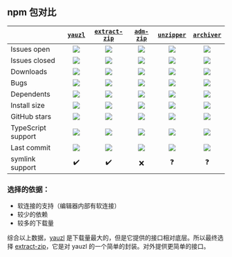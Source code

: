 ## npm 包对比

|                    |    [`yauzl`][ygit]    | [`extract-zip`][egit] |   [`adm-zip`][agit]   |  [`unzipper`][ugit]   |   [`archiver`][argit]   |
| ------------------ | :-------------------: | :-------------------: | :-------------------: | :-------------------: | :---------------------: |
| Issues open        |   [![][yio]][yio_a]   |   [![][eio]][eio_a]   |   [![][aio]][aio_a]   |   [![][uio]][uio_a]   |   [![][ario]][ario_a]   |
| Issues closed      |   [![][yic]][yic_a]   |   [![][eic]][eic_a]   |   [![][eic]][aic_a]   |   [![][uic]][uic_a]   |   [![][aric]][aric_a]   |
| Downloads          |    [![][yd]][yd_a]    |    [![][ed]][ed_a]    |    [![][ad]][ad_a]    |    [![][ud]][ud_a]    |    [![][ard]][ard_a]    |
| Bugs               |  [![][ybug]][ybug_a]  |  [![][ebug]][ebug_a]  |  [![][abug]][abug_a]  |  [![][ubug]][ubug_a]  |  [![][arbug]][arbug_a]  |
| Dependents         |   [![][ydp]][ydp_a]   |   [![][edp]][edp_a]   |   [![][adp]][adp_a]   |   [![][udp]][udp_a]   |   [![][ardp]][ardp_a]   |
| Install size       | [![][ysize]][ysize_a] | [![][esize]][esize_a] | [![][asize]][asize_a] | [![][usize]][usize_a] | [![][arsize]][arsize_a] |
| GitHub stars       |  [![][ystar]][ygit]   |  [![][estar]][egit]   |  [![][astar]][agit]   |  [![][ustar]][ugit]   |  [![][arstar]][argit]   |
| TypeScript support |   [![][yts]][ygit]    |   [![][ets]][egit]    |   [![][ats]][agit]    |   [![][uts]][ugit]    |   [![][arts]][argit]    |
| Last commit        |   [![][ycm]][ycm_a]   |   [![][ecm]][ecm_a]   |   [![][acm]][acm_a]   |   [![][ucm]][ucm_a]   |   [![][arcm]][arcm_a]   |
| symlink support    |  :heavy_check_mark:   |  :heavy_check_mark:   |          :x:          |      :question:       |       :question:        |

<!-- https://gist.github.com/rxaviers/7360908 图标编码参考 -->

<!-- GITHUB -->

[ygit]: https://github.com/thejoshwolfe/yauzl
[egit]: https://github.com/max-mapper/extract-zip
[agit]: https://github.com/cthackers/adm-zip
[ugit]: https://github.com/ZJONSSON/node-unzipper
[argit]: https://github.com/archiverjs/node-archiver

<!-- ISSUES OPEN -->

[yio]: https://img.shields.io/github/issues-raw/thejoshwolfe/yauzl?color=gray&label
[eio]: https://img.shields.io/github/issues-raw/max-mapper/extract-zip?color=gray&label
[aio]: https://img.shields.io/github/issues-raw/cthackers/adm-zip?color=gray&label
[uio]: https://img.shields.io/github/issues-raw/ZJONSSON/node-unzipper?color=gray&label
[ario]: https://img.shields.io/github/issues-raw/archiverjs/node-archiver?color=gray&label
[yio_a]: https://github.com/thejoshwolfe/yauzl/issues?q=is%3Aissue+is%3Aopen+sort%3Aupdated-desc
[eio_a]: https://github.com/max-mapper/extract-zip/issues?q=is%3Aissue+is%3Aopen+sort%3Aupdated-desc
[aio_a]: https://github.com/cthackers/adm-zip/issues?q=is%3Aissue+is%3Aopen+sort%3Aupdated-desc
[uio_a]: https://github.com/ZJONSSON/node-unzipper/issues?q=is%3Aissue+is%3Aopen+sort%3Aupdated-desc
[ario_a]: https://github.com/archiverjs/node-archiver/issues?q=is%3Aissue+is%3Aopen+sort%3Aupdated-desc

<!-- ISSUES CLOSED -->

[yic]: https://img.shields.io/github/issues-closed-raw/thejoshwolfe/yauzl?color=blue&label
[eic]: https://img.shields.io/github/issues-closed-raw/max-mapper/extract-zip?color=blue&label
[aic]: https://img.shields.io/github/issues-closed-raw/cthackers/adm-zip?color=blue&label
[uic]: https://img.shields.io/github/issues-closed-raw/ZJONSSON/node-unzipper?color=blue&label
[aric]: https://img.shields.io/github/issues-closed-raw/archiverjs/node-archiver?color=blue&label
[yic_a]: https://github.com/thejoshwolfe/yauzl/issues?q=is%3Aissue+is%3Aclosed+sort%3Aupdated-desc
[eic_a]: https://github.com/max-mapper/extract-zip/issues?q=is%3Aissue+is%3Aclosed+sort%3Aupdated-desc
[aic_a]: https://github.com/cthackers/adm-zip/issues?q=is%3Aissue+is%3Aclosed+sort%3Aupdated-desc
[uic_a]: https://github.com/ZJONSSON/node-unzipper/issues?q=is%3Aissue+is%3Aclosed+sort%3Aupdated-desc
[aric_a]: https://github.com/archiverjs/node-archiver/issues?q=is%3Aissue+is%3Aclosed+sort%3Aupdated-desc

<!-- DOWNLOADS -->

[yd]: https://img.shields.io/npm/dm/yauzl?color=darkgreen&label
[ed]: https://img.shields.io/npm/dm/extract-zip?color=darkgreen&label
[ad]: https://img.shields.io/npm/dm/adm-zip?color=darkgreen&label
[ud]: https://img.shields.io/npm/dm/unzipper?color=darkgreen&label
[ard]: https://img.shields.io/npm/dm/archiver?color=darkgreen&label
[yd_a]: https://www.npmjs.com/package/yauzl
[ed_a]: https://www.npmjs.com/package/extract-zip
[ad_a]: https://www.npmjs.com/package/adm-zip
[ud_a]: https://www.npmjs.com/package/unzipper
[ard_a]: https://www.npmjs.com/package/archiver

<!-- BUGS -->

[ybug]: https://img.shields.io/github/issues-raw/thejoshwolfe/yauzl/bug?color=darkred&label
[ebug]: https://img.shields.io/github/issues-raw/max-mapper/extract-zip/bug?color=darkred&label
[abug]: https://img.shields.io/github/issues-raw/cthackers/adm-zip/bug?color=darkred&label
[ubug]: https://img.shields.io/github/issues-raw/ZJONSSON/node-unzipper/bug-fix?color=darkred&label
[arbug]: https://img.shields.io/github/issues-raw/archiverjs/node-archiver/Bug?color=darkred&label
[ybug_a]: https://github.com/thejoshwolfe/yauzl/issues?q=is%3Aissue+is%3Aopen+sort%3Aupdated-desc+label%3Abug
[ebug_a]: https://github.com/max-mapper/extract-zip/issues?q=is%3Aissue+is%3Aopen+sort%3Aupdated-desc+label%3Abug
[abug_a]: https://github.com/cthackers/adm-zip/issues?q=is%3Aissue+is%3Aopen+sort%3Aupdated-desc+label%3Abug
[ubug_a]: https://github.com/ZJONSSON/node-unzipper/issues?q=is%3Aissue+is%3Aopen+sort%3Aupdated-desc+label%3A%22bug-fix%22
[arbug_a]: https://github.com/archiverjs/node-archiver/issues?q=is%3Aissue+is%3Aopen+sort%3Aupdated-desc+label%3ABug

<!-- DEPENDENTS -->

[ydp]: https://badgen.net/npm/dependents/yauzl?color=orange&label
[edp]: https://badgen.net/npm/dependents/extract-zip?color=orange&label
[adp]: https://badgen.net/npm/dependents/adm-zip?color=orange&label
[udp]: https://badgen.net/npm/dependents/unzipper?color=orange&label
[ardp]: https://badgen.net/npm/dependents/archiver?color=orange&label
[ydp_a]: https://www.npmjs.com/package/yauzl?activeTab=dependents
[edp_a]: https://www.npmjs.com/package/extract-zip?activeTab=dependents
[adp_a]: https://www.npmjs.com/package/adm-zip?activeTab=dependents
[udp_a]: https://www.npmjs.com/package/unzipper?activeTab=dependents
[ardp_a]: https://www.npmjs.com/package/archiver?activeTab=dependents

<!-- INSTALL SIZE -->

[ysize]: https://packagephobia.com/badge?p=yauzl
[esize]: https://packagephobia.com/badge?p=extract-zip
[asize]: https://packagephobia.com/badge?p=adm-zip
[usize]: https://packagephobia.com/badge?p=unzipper
[arsize]: https://packagephobia.com/badge?p=archiver
[ysize_a]: https://packagephobia.com/result?p=yauzl
[esize_a]: https://packagephobia.com/result?p=extract-zip
[asize_a]: https://packagephobia.com/result?p=adm-zip
[usize_a]: https://packagephobia.com/result?p=unzipper
[arsize_a]: https://packagephobia.com/result?p=archiver

<!-- GITHUB STARS -->

[ystar]: https://img.shields.io/github/stars/thejoshwolfe/yauzl?color=white&label
[estar]: https://img.shields.io/github/stars/max-mapper/extract-zip?color=white&label
[astar]: https://img.shields.io/github/stars/cthackers/adm-zip?color=white&label
[ustar]: https://img.shields.io/github/stars/ZJONSSON/node-unzipper?color=white&label
[arstar]: https://img.shields.io/github/stars/archiverjs/node-archiver?color=white&label

<!-- TYPESCRIPT SUPPORT -->

[yts]: https://badgen.net/npm/types/yauzl?label
[ets]: https://badgen.net/npm/types/extract-zip?label
[ats]: https://badgen.net/npm/types/adm-zip?label
[uts]: https://badgen.net/npm/types/unzipper?label
[arts]: https://badgen.net/npm/types/archiver?label

<!-- LAST COMMIT -->

[ycm]: https://img.shields.io/github/last-commit/thejoshwolfe/yauzl?color=gray&label
[ecm]: https://img.shields.io/github/last-commit/max-mapper/extract-zip?color=gray&label
[acm]: https://img.shields.io/github/last-commit/cthackers/adm-zip?color=gray&label
[ucm]: https://img.shields.io/github/last-commit/ZJONSSON/node-unzipper?color=gray&label
[arcm]: https://img.shields.io/github/last-commit/archiverjs/node-archiver?color=gray&label
[ycm_a]: https://github.com/thejoshwolfe/yauzl/commits
[ecm_a]: https://github.com/max-mapper/extract-zip/commits
[acm_a]: https://github.com/cthackers/adm-zip/commits
[ucm_a]: https://github.com/ZJONSSON/node-unzipper/commits
[arcm_a]: https://github.com/archiverjs/node-archiver/commits

### 选择的依据：

-   软连接的支持（编辑器内部有软连接）
-   较少的依赖
-   较多的下载量

综合以上数据，[yauzl][ygit] 是下载量最大的，但是它提供的接口相对底层。所以最终选择 [extract-zip][egit]，它是对 yauzl 的一个简单的封装。对外提供更简单的接口。
